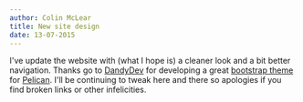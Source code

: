 ```yaml
---
author: Colin McLear
title: New site design
date: 13-07-2015
---
```


I've update the website with (what I hope is) a cleaner look and a bit better
navigation. Thanks go to [DandyDev](https://github.com/DandyDev) for developing
a great [bootstrap theme](https://github.com/DandyDev/pelican-bootstrap3) for
[Pelican](http://blog.getpelican.com). I'll be continuing to tweak here and
there so apologies if you find broken links or other infelicities.

